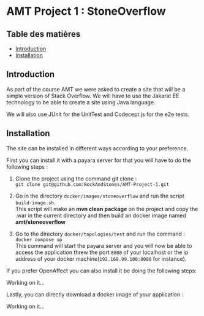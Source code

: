# AMT Project 1 : StoneOverflow

## Table des matières
- [Introduction](#Introduction)  
- [Installation](#Installation)

## Introduction

As part of the course AMT we were asked to create a site that will be a simple version of Stack Overflow. We will have to use the Jakarat EE technology to be able to create a site using Java language.

We will also use JUnit for the UnitTest and Codecept.js for the e2e tests.

## Installation

The site can be installed in different ways according to your preference.

First you can install it with a payara server for that you will have to do the following steps :

1. Clone the project using the command git clone :  
  `git clone git@github.com:RockAndStones/AMT-Project-1.git`

2. Go in the directory `docker/images/stoneoverflow` and run the script `build-image.sh`.  
    This script will make an **mvn clean package** on the project and copy the .war in the current directory and then build an docker image named **amt/stoneoverflow**

3. Go to the directory `docker/topologies/test` and run the command :  
   `docker compose up`  
   This command will start the payara server and you will now be able to access the application threw the port `8080` of your localhost or the ip address of your docker machine(`192.168.99.100:8080` for instance).

If you prefer OpenAffect you can also install it be doing the following steps:

Working on it...

Lastly, you can directly download a docker image of your application :

Working on it... 
